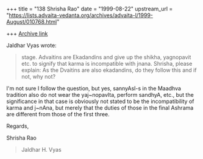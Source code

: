 +++
title = "138 Shrisha Rao"
date = "1999-08-22"
upstream_url = "https://lists.advaita-vedanta.org/archives/advaita-l/1999-August/010768.html"

+++
[Archive link](https://lists.advaita-vedanta.org/archives/advaita-l/1999-August/010768.html)

Jaldhar Vyas wrote:

> stage.  Advaitins are Ekadandins and give up the shikha, yagnopavit etc.
> to signify that karma is incompatible with jnana.  Shrisha, please
> explain: As the Dvaitins are also ekadandins, do they follow this and if
> not, why not?

I'm not sure I follow the question, but yes, sannyAsI-s in the Maadhva
tradition also do not wear the yaj~nopavIta, perform sandhyA, etc.,
but the significance in that case is obviously not stated to be the
incompatibility of karma and j~nAna, but merely that the duties of
those in the final Ashrama are different from those of the first three.

Regards,

Shrisha Rao

> Jaldhar H. Vyas <jaldhar at braincells.com>

